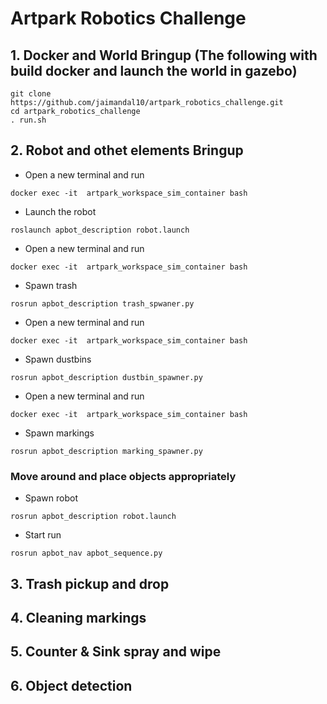 # Artpark Robotics Challenge

## 1. Docker and World Bringup (The following with build docker and launch the world in gazebo)

```
git clone https://github.com/jaimandal10/artpark_robotics_challenge.git
cd artpark_robotics_challenge
. run.sh
```

## 2. Robot and othet elements Bringup
* Open a new terminal and run
```
docker exec -it  artpark_workspace_sim_container bash
```
* Launch the robot
```
roslaunch apbot_description robot.launch
```

* Open a new terminal and run
```
docker exec -it  artpark_workspace_sim_container bash
```

* Spawn trash
```
rosrun apbot_description trash_spwaner.py
```

* Open a new terminal and run
```
docker exec -it  artpark_workspace_sim_container bash
```

* Spawn dustbins
```
rosrun apbot_description dustbin_spawner.py
```

* Open a new terminal and run
```
docker exec -it  artpark_workspace_sim_container bash
```

* Spawn markings
```
rosrun apbot_description marking_spawner.py
```

### Move around and place objects appropriately

* Spawn robot
```
rosrun apbot_description robot.launch
```

* Start run
```
rosrun apbot_nav apbot_sequence.py
```

## 3. Trash pickup and drop

## 4. Cleaning markings

## 5. Counter & Sink spray and wipe

## 6. Object detection
